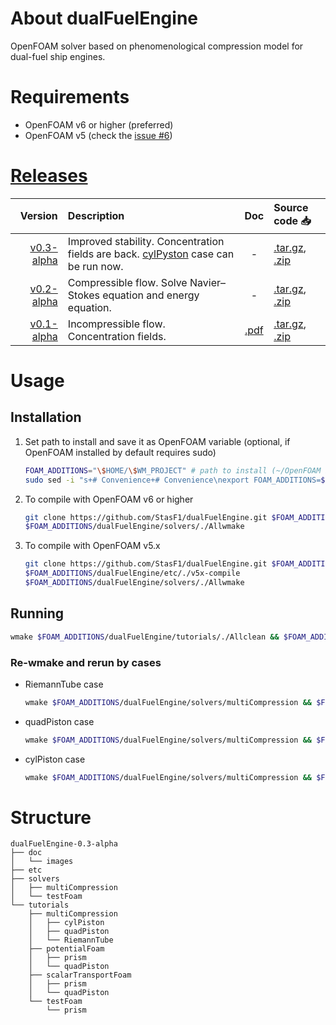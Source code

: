 # About dualFuelEngine
OpenFOAM solver based on phenomenological compression model for dual-fuel ship engines.

# Requirements
- OpenFOAM v6 or higher (preferred)
- OpenFOAM v5 (check the [issue #6](https://github.com/StasF1/dualFuelEngine/issues/6)) 

# [Releases](https://github.com/StasF1/dualFuelEngine/releases)
|Version|Description|Doc|Source code 📥|
|------:|:----------|:-:|:-------------|
[v0.3-alpha](https://github.com/StasF1/dualFuelEngine/tree/v0.3-alpha)|Improved stability. Concentration fields are back. [cylPyston](https://github.com/StasF1/dualFuelEngine/tree/v0.3-alpha/tutorials/multiCompression/cylPyston) case can be run now.|-|[.tar.gz](https://github.com/StasF1/dualFuelEngine/archive/v0.3-alpha.tar.gz), [.zip](https://github.com/StasF1/dualFuelEngine/archive/v0.3-alpha.zip)|
[v0.2-alpha](https://github.com/StasF1/dualFuelEngine/tree/v0.2-alpha)|Compressible flow. Solve Navier–Stokes equation and energy equation.|-|[.tar.gz](https://github.com/StasF1/dualFuelEngine/archive/v0.2-alpha.tar.gz), [.zip](https://github.com/StasF1/dualFuelEngine/archive/v0.2-alpha.zip)|
[v0.1-alpha](https://github.com/StasF1/dualFuelEngine/tree/v0.1-alpha)|Incompressible flow. Concentration fields.|[.pdf](https://github.com/StasF1/dualFuelEngine/releases/download/v0.1-alpha/dualFuelEngine-0.1-alpha.pdf)|[.tar.gz](https://github.com/StasF1/dualFuelEngine/archive/v0.1-alpha.tar.gz), [.zip](https://github.com/StasF1/dualFuelEngine/archive/v0.1-alpha.zip)|

# Usage
## Installation
1. Set path to install and save it as OpenFOAM variable (optional, if OpenFOAM installed by default requires sudo)
	```bash
	FOAM_ADDITIONS="\$HOME/\$WM_PROJECT" # path to install (~/OpenFOAM by default)
	sudo sed -i "s+# Convenience+# Convenience\nexport FOAM_ADDITIONS=$FOAM_ADDITIONS+g" $WM_PROJECT_DIR/etc/config.sh/settings
	```

3. To compile with OpenFOAM v6 or higher
	```bash
	git clone https://github.com/StasF1/dualFuelEngine.git $FOAM_ADDITIONS/dualFuelEngine
	$FOAM_ADDITIONS/dualFuelEngine/solvers/./Allwmake
	```
	
4. To compile with OpenFOAM v5.x
	```bash
	git clone https://github.com/StasF1/dualFuelEngine.git $FOAM_ADDITIONS/dualFuelEngine
	$FOAM_ADDITIONS/dualFuelEngine/etc/./v5x-compile
	$FOAM_ADDITIONS/dualFuelEngine/solvers/./Allwmake
	```

## Running
```bash
wmake $FOAM_ADDITIONS/dualFuelEngine/tutorials/./Allclean && $FOAM_ADDITIONS/dualFuelEngine/tutorials/./Allrun
```

### Re-wmake and rerun by cases
- RiemannTube case
    ```bash
    wmake $FOAM_ADDITIONS/dualFuelEngine/solvers/multiCompression && $FOAM_ADDITIONS/dualFuelEngine/tutorials/multiCompression/RiemannTube/./Allclean && $FOAM_ADDITIONS/dualFuelEngine/tutorials/multiCompression/RiemannTube/./Allrun || cat $FOAM_ADDITIONS/dualFuelEngine/tutorials/multiCompression/RiemannTube/log.multiCompression
    ```
- quadPiston case
    ```bash
    wmake $FOAM_ADDITIONS/dualFuelEngine/solvers/multiCompression && $FOAM_ADDITIONS/dualFuelEngine/tutorials/multiCompression/quadPiston/./Allclean && $FOAM_ADDITIONS/dualFuelEngine/tutorials/multiCompression/quadPiston/./Allrun || cat $FOAM_ADDITIONS/dualFuelEngine/tutorials/multiCompression/quadPiston/log.multiCompression
    ```
- cylPiston case
    ```bash
    wmake $FOAM_ADDITIONS/dualFuelEngine/solvers/multiCompression && $FOAM_ADDITIONS/dualFuelEngine/tutorials/multiCompression/cylPiston/./Allclean && $FOAM_ADDITIONS/dualFuelEngine/tutorials/multiCompression/cylPiston/./Allrun || cat $FOAM_ADDITIONS/dualFuelEngine/tutorials/multiCompression/cylPiston/log.multiCompression
    ```

# Structure
```gitignore
dualFuelEngine-0.3-alpha
├── doc
│   └── images
├── etc
├── solvers
│   ├── multiCompression
│   └── testFoam
└── tutorials
    ├── multiCompression
    │   ├── cylPiston	
    │   ├── quadPiston
    │   └── RiemannTube
    ├── potentialFoam
    │   ├── prism
    │   └── quadPiston
    ├── scalarTransportFoam
    │   ├── prism
    │   └── quadPiston
    └── testFoam
        └── prism
```